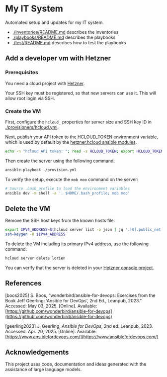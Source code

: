 # My IT System

Automated setup and updates for my IT system.

- [./inventories/README.md](./inventories/README.md) describes the inventories
- [./playbooks/README.md](./playbooks/README.md) describes the playbooks
- [./test/README.md](./test/README.md) describes how to test the playbooks

## Add a developer vm with Hetzner

### Prerequisites

You need a cloud project with [Hetzner](https://www.hetzner.com/).

Your SSH key must be registered, so that new servers can use it. This will
allow root login via SSH.

### Create the VM

First, configure the `hcloud_` properties for server size and SSH key ID in
[./provisioners/hcloud.yml](./provisioners/hcloud.yml).

Next, publish your API token to the HCLOUD_TOKEN environment variable, which
is used by default by the
[hetzner.hcloud ansible modules](https://docs.ansible.com/ansible/latest/collections/hetzner/hcloud/).

```bash
echo -n "hcloud API token: "; read -s HCLOUD_TOKEN; export HCLOUD_TOKEN
```

Then create the server using the following command:

```bash
ansible-playbook ./provision.yml
```

To verify the setup, execute the `mob moo` command on the server:

```bash
# Source .bash_profile to load the environment variables
ansible dev -m shell -a '. $HOME/.bash_profile; mob moo'
```

## Delete the VM

Remove the SSH host keys from the known hosts file:

```bash
export IPV4_ADDRESS=$(hcloud server list -o json | jq '.[0].public_net.ipv4.ip' | tr -d '"'); echo "IPv4 address: \"$IPV4_ADDRESS\""
ssh-keygen -R $IPV4_ADDRESS
```

To delete the VM including its primary IPv4 address, use the following command:

```bash
hcloud server delete lorien
```

You can verify that the server is deleted in your [Hetzner console project](https://console.hetzner.cloud/projects/10607445/servers).

## References

[boos2025] S. Boos, “wonderbird/ansible-for-devops: Exercises from the Book Jeff Geerling: ‘Ansible for DevOps’, 2nd Ed., Leanpub, 2023.” Accessed: May 03, 2025. [Online]. Available: [https://github.com/wonderbird/ansible-for-devops](https://github.com/wonderbird/ansible-for-devops)

[geerling2023] J. Geerling, _Ansible for DevOps_, 2nd ed. Leanpub, 2023. Accessed: Apr. 20, 2025. [Online]. Available: [https://www.ansiblefordevops.com/](https://www.ansiblefordevops.com/)

## Acknowledgements

This project uses code, documentation and ideas generated with the assistance of
large language models.
